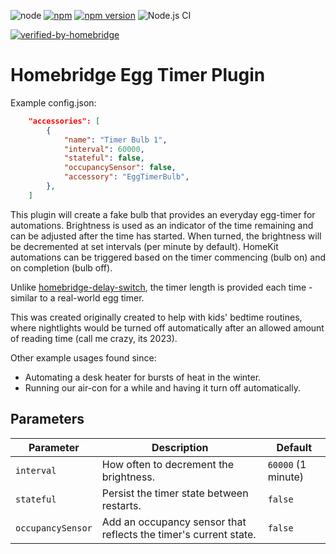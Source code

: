 ![node](https://img.shields.io/node/v/homebridge-eggtimer-plugin)
[![npm](https://img.shields.io/npm/dt/homebridge-eggtimer-plugin.svg)](https://www.npmjs.com/package/homebridge-eggtimer-plugin)
[![npm version](https://badge.fury.io/js/homebridge-eggtimer-plugin.svg)](https://badge.fury.io/js/homebridge-eggtimer-plugin)
![Node.js CI](https://github.com/teh-hippo/homebridge-eggtimer-plugin/workflows/Node.js%20CI/badge.svg)

[![verified-by-homebridge](https://badgen.net/badge/homebridge/verified/purple)](https://github.com/homebridge/homebridge/wiki/Verified-Plugins)

# Homebridge Egg Timer Plugin

Example config.json:

```json
    "accessories": [
        {
            "name": "Timer Bulb 1",
            "interval": 60000,
            "stateful": false,
            "occupancySensor": false,
            "accessory": "EggTimerBulb",
        },
    ]
```

This plugin will create a fake bulb that provides an everyday egg-timer for automations.
Brightness is used as an indicator of the time remaining and can be adjusted after the time has started.
When turned, the brightness will be decremented at set intervals (per minute by default).
HomeKit automations can be triggered based on the timer commencing (bulb on) and on completion (bulb off).

Unlike [homebridge-delay-switch](https://github.com/nitaybz/homebridge-delay-switch), the timer length is provided each time - similar to a real-world egg timer.

This was created originally created to help with kids' bedtime routines, where nightlights would be turned off automatically after an allowed amount of reading time (call me crazy, its 2023).

Other example usages found since:

* Automating a desk heater for bursts of heat in the winter.
* Running our air-con for a while and having it turn off automatically.

## Parameters

| Parameter | Description | Default |
| --------- | ----- | ------- |
| `interval`| How often to decrement the brightness. | `60000` (1 minute) |
| `stateful`| Persist the timer state between restarts. | `false` |
| `occupancySensor`| Add an occupancy sensor that reflects the timer's current state. | `false` |
